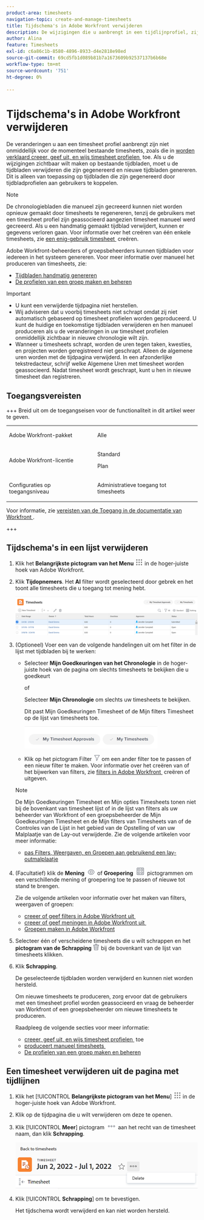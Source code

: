 ```yaml
---
product-area: timesheets
navigation-topic: create-and-manage-timesheets
title: Tijdschema's in Adobe Workfront verwijderen
description: De wijzigingen die u aanbrengt in een tijdlijnprofiel, zijn niet onmiddellijk van kracht voor de momenteel bestaande tijdbladen, zoals uitgelegd in Create, geef, en wijs timesheet profielen uit. Als u de wijzigingen zichtbaar wilt maken op bestaande tijdbladen, moet u de tijdbladen verwijderen die zijn gegenereerd en nieuwe tijdbladen genereren. Dit is alleen van toepassing op tijdbladen die zijn gegenereerd door tijdbladprofielen aan gebruikers te koppelen.
author: Alina
feature: Timesheets
exl-id: c6a86c1b-8580-4896-8933-d4e2818e98ed
source-git-commit: 69cd5fb1d089b81b7a1673609b92537137b6b68e
workflow-type: tm+mt
source-wordcount: '751'
ht-degree: 0%

---
```


# Tijdschema&#39;s in Adobe Workfront verwijderen

De veranderingen u aan een timesheet profiel aanbrengt zijn niet onmiddellijk voor de momenteel bestaande timesheets, zoals die in [&#x200B; worden verklaard creeer, geef uit, en wijs timesheet profielen &#x200B;](../../timesheets/create-and-manage-timesheets/create-timesheet-profiles.md) toe. Als u de wijzigingen zichtbaar wilt maken op bestaande tijdbladen, moet u de tijdbladen verwijderen die zijn gegenereerd en nieuwe tijdbladen genereren. Dit is alleen van toepassing op tijdbladen die zijn gegenereerd door tijdbladprofielen aan gebruikers te koppelen.

>[!NOTE]
>
>De chronologiebladen die manueel zijn gecreeerd kunnen niet worden opnieuw gemaakt door timesheets te regenereren, tenzij de gebruikers met een timesheet profiel zijn geassocieerd aangezien timesheet manueel werd gecreeerd. Als u een handmatig gemaakt tijdblad verwijdert, kunnen er gegevens verloren gaan. Voor informatie over het creëren van één enkele timesheets, zie [&#x200B; een enig-gebruik timesheet &#x200B;](../../timesheets/create-and-manage-timesheets/create-tmshts.md) creëren.

Adobe Workfront-beheerders of groepsbeheerders kunnen tijdbladen voor iedereen in het systeem genereren. Voor meer informatie over manueel het produceren van timesheets, zie:

* [Tijdbladen handmatig genereren](../../timesheets/create-and-manage-timesheets/manually-generate-timesheets.md)
* [De profielen van een groep maken en beheren](../../administration-and-setup/manage-groups/work-with-group-objects/create-and-modify-a-groups-timesheet-profiles.md)

>[!IMPORTANT]
>
>* U kunt een verwijderde tijdpagina niet herstellen.
>* Wij adviseren dat u voorbij timesheets niet schrapt omdat zij niet automatisch gebaseerd op timesheet profielen worden geproduceerd. U kunt de huidige en toekomstige tijdbladen verwijderen en hen manueel produceren als u de veranderingen in uw timesheet profielen onmiddellijk zichtbaar in nieuwe chronologie wilt zijn.
>* Wanneer u timesheets schrapt, worden de uren tegen taken, kwesties, en projecten worden geregistreerd niet geschrapt. Alleen de algemene uren worden met de tijdpagina verwijderd. In een afzonderlijke tekstredacteur, schrijf welke Algemene Uren met timesheet worden geassocieerd. Nadat timesheet wordt geschrapt, kunt u hen in nieuwe timesheet dan registreren.
>

## Toegangsvereisten

+++ Breid uit om de toegangseisen voor de functionaliteit in dit artikel weer te geven.

<table style="table-layout:auto">
 <col> 
 <col>
 <tbody> 
  <tr> 
   <td>Adobe Workfront-pakket</td> 
   <td><p>Alle</p></td> 
  </tr> 
  <tr> 
   <td>Adobe Workfront-licentie</td> 
   <td>
   <p>Standard</p>
   <p>Plan</p></td>
  </tr> 
  <tr> 
   <td>Configuraties op toegangsniveau</td> 
   <td><p>Administratieve toegang tot timesheets</p> </td> 
  </tr> 
 </tbody> 
</table>

Voor informatie, zie [&#x200B; vereisten van de Toegang in de documentatie van Workfront &#x200B;](/help/quicksilver/administration-and-setup/add-users/access-levels-and-object-permissions/access-level-requirements-in-documentation.md).

+++

## Tijdschema&#39;s in een lijst verwijderen

1. Klik het **Belangrijkste pictogram van het Menu** ![](assets/main-menu-icon.png) in de hoger-juiste hoek van Adobe Workfront.

1. Klik **Tijdopnemers**. Het **Al** filter wordt geselecteerd door gebrek en het toont alle timesheets die u toegang tot mening hebt.

   ![](assets/timesheet-list-one-timesheet-selected-nwe-350x70.png)

1. (Optioneel) Voer een van de volgende handelingen uit om het filter in de lijst met tijdbladen bij te werken:

   * Selecteer **Mijn Goedkeuringen van het Chronologie** in de hoger-juiste hoek van de pagina om slechts timesheets te bekijken die u goedkeurt

     of

     Selecteer **Mijn Chronologie** om slechts uw timesheets te bekijken.

     Dit past Mijn Goedkeuringen Timesheet of de Mijn filters Timesheet op de lijst van timesheets toe.

     ![](assets/my-timesheet-approvals-my-timesheets-pills-on-timesheets-list-nwe-350x58.png)

   * Klik op het pictogram Filter ![](assets/filter-nwepng.png) om een ander filter toe te passen of een nieuw filter te maken. Voor informatie over het creëren van of het bijwerken van filters, zie [&#x200B; filters in Adobe Workfront &#x200B;](../../reports-and-dashboards/reports/reporting-elements/create-filters.md) creëren of uitgeven.

   >[!NOTE]
   >
   >De Mijn Goedkeuringen Timesheet en Mijn opties Timesheets tonen niet bij de bovenkant van timesheet lijst of in de lijst van filters als uw beheerder van Workfront of een groepsbeheerder de Mijn Goedkeuringen Timesheet en de Mijn filters van Timesheets van of de Controles van de Lijst in het gebied van de Opstelling of van uw Malplaatje van de Lay-out verwijderde. Zie de volgende artikelen voor meer informatie:
   >
   >   
   >   
   >   * [&#x200B; pas Filters, Weergaven, en Groepen aan gebruikend een lay-outmalplaatje &#x200B;](../../administration-and-setup/customize-workfront/use-layout-templates/customize-fvg-list-controls-layout-template.md)
   >   
   >

1. (Facultatief) klik de **Mening** ![](assets/view-icon.png) of **Groepering** ![](assets/grouping.png) pictogrammen om een verschillende mening of groepering toe te passen of nieuwe tot stand te brengen.

   Zie de volgende artikelen voor informatie over het maken van filters, weergaven of groepen:

   * [&#x200B; creeer of geef filters in Adobe Workfront uit &#x200B;](../../reports-and-dashboards/reports/reporting-elements/create-filters.md)
   * [&#x200B; creeer of geef meningen in Adobe Workfront uit &#x200B;](../../reports-and-dashboards/reports/reporting-elements/create-edit-views.md)
   * [Groepen maken in Adobe Workfront](../../reports-and-dashboards/reports/reporting-elements/create-groupings.md)

1. Selecteer één of verscheidene timesheets die u wilt schrappen en het **pictogram van de Schrapping** ![](assets/delete.png) bij de bovenkant van de lijst van timesheets klikken.

1. Klik **Schrapping**.

   De geselecteerde tijdbladen worden verwijderd en kunnen niet worden hersteld.

   Om nieuwe timesheets te produceren, zorg ervoor dat de gebruikers met een timesheet profiel worden geassocieerd en vraag de beheerder van Workfront of een groepsbeheerder om nieuwe timesheets te produceren.

   Raadpleeg de volgende secties voor meer informatie:

   * [&#x200B; creeer, geef uit, en wijs timesheet profielen &#x200B;](../../timesheets/create-and-manage-timesheets/create-timesheet-profiles.md) toe
   * [&#x200B; produceert manueel timesheets &#x200B;](../../timesheets/create-and-manage-timesheets/manually-generate-timesheets.md)
   * [De profielen van een groep maken en beheren](../../administration-and-setup/manage-groups/work-with-group-objects/create-and-modify-a-groups-timesheet-profiles.md)

## Een timesheet verwijderen uit de pagina met tijdlijnen

1. Klik het [!UICONTROL **Belangrijkste pictogram van het Menu**] ![](assets/main-menu-icon.png) in de hoger-juiste hoek van Adobe Workfront.
1. Klik op de tijdpagina die u wilt verwijderen om deze te openen.
1. Klik [!UICONTROL **Meer**] pictogram ![](assets/more-icon.png) aan het recht van de timesheet naam, dan klik **Schrapping**.

   ![&#x200B; Schrap timesheet van timesheet pagina &#x200B;](assets/delete-timesheet-from-timesheet-page.png)
1. Klik [!UICONTROL **Schrapping**] om te bevestigen.

   Het tijdschema wordt verwijderd en kan niet worden hersteld.
